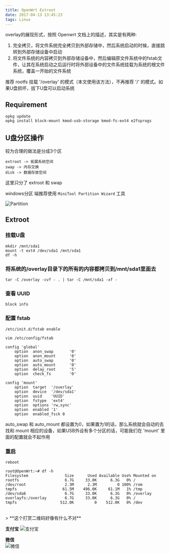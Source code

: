 ```yaml
---
title: OpenWrt Extroot
date: 2017-04-13 13:45:23
tags: Linux
---
```


overlay的展现形式，按照 Openwrt 文档上的描述，其实是有两种:

1. 完全拷贝，将文件系统完全拷贝到外部存储中，然后系统启动的时候，直接跳转到外部存储设备中启动
2. 将文件系统的内容拷贝到外部存储设备中，然后编辑原文件系统中的fstab文件，让其在系统启动之后运行时将外部设备中的文件系统挂载为系统的根文件系统，覆盖一开始的文件系统

推荐 rootfs 挂载 '/overlay' 的模式（本文使用该方法），不再推荐 '/' 的模式。如果U盘损坏，拔下U盘可以启动系统

<!--more-->
## Requirement
    opkg update
    opkg install block-mount kmod-usb-storage kmod-fs-ext4 e2fsprogs

## U盘分区操作
较为合理的做法是分成3个区

    extroot -> 拓展系统空间
    swap -> 内存交换    
    disk -> 数据存放空间
 
这里只分了 extroot 和 swap

windows分区 端推荐使用 `MiniTool Partition Wizard` 工具

![Partition][Partition]
<br>
## Extroot
### 挂载U盘

    mkdir /mnt/sda1
    mount -t ext4 /dev/sda1 /mnt/sda1
    df -h

### 将系统的/overlay目录下的所有的内容都拷贝到/mnt/sda1里面去

    tar -C /overlay -cvf - . | tar -C /mnt/sda1 -xf -
### 查看 UUID


    block info

### 配置 fstab

    /etc/init.d/fstab enable
    
    vim /etc/config/fstab
    
    config 'global'
        option  anon_swap       '0'
        option  anon_mount      '0'
        option  auto_swap       '0'
        option  auto_mount      '0'
        option  delay_root      '5'
        option  check_fs        '0'

    config 'mount'
        option  target  '/overlay'
        option  device  '/dev/sda1'
        option  uuid    'UUID'
        option  fstype  'ext4'
        option  options 'rw,sync'
        option  enabled '1'
        option  enabled_fsck 0

auto_swap 和 auto_mount 都设置为0，如果置为1的话，那么系统就会自动的去找和 mount 相应的设备，如果USB外设有多个分区的话，可能我们在  'mount' 里面的配置就会不起作用
<br>    
### 重启

    reboot
    
    root@OpenWrt:~# df -h
    Filesystem                Size      Used Available Use% Mounted on
    rootfs                    6.7G     33.0K      6.3G   0% /
    /dev/root                 2.3M      2.3M         0 100% /rom
    tmpfs                    61.5M    496.0K     61.1M   1% /tmp
    /dev/sda6                 6.7G     33.0K      6.3G   0% /overlay
    overlayfs:/overlay        6.7G     33.0K      6.3G   0% /
    tmpfs                   512.0K         0    512.0K   0% /dev


<br>
> **这个打赏二维码好像有什么不对**

**支付宝** 
![支付宝][支付宝]

**微信**  
![微信][微信]

[支付宝]: https://of4jd0bcc.qnssl.com/Blog/%E6%89%93%E8%B5%8F/alipay/%E6%B3%A2%E5%B0%94%E5%BE%B3_alipay.gif?imageView2/1/w/200/h/200

[微信]: https://of4jd0bcc.qnssl.com/Blog/%E6%89%93%E8%B5%8F/wechat/girl_wechat.gif?imageView2/1/w/200/h/200

[Partition]: https://of4jd0bcc.qnssl.com/Openwrt/Partition.png
